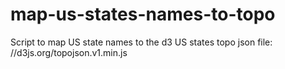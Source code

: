 # map-us-states-names-to-topo
Script to map US state names to the d3 US states topo json file: //d3js.org/topojson.v1.min.js
